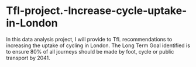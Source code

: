 # Tfl-project.-Increase-cycle-uptake-in-London
In this data analysis project, I will provide to TfL  recommendations to increasing the uptake of cycling in London. The Long Term Goal identified is to ensure 80% of all journeys should be made by foot, cycle or public transport by 2041.
